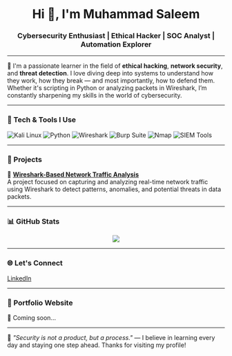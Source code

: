 <h1 align="center">Hi 👋, I'm Muhammad Saleem</h1>
<h3 align="center">Cybersecurity Enthusiast | Ethical Hacker | SOC Analyst | Automation Explorer</h3>

---

🔐 I'm a passionate learner in the field of **ethical hacking**, **network security**, and **threat detection**. I love diving deep into systems to understand how they work, how they break — and most importantly, how to defend them. Whether it's scripting in Python or analyzing packets in Wireshark, I’m constantly sharpening my skills in the world of cybersecurity.

---

### 🧠 Tech & Tools I Use

![Kali Linux](https://img.shields.io/badge/Kali_Linux-557C94?style=flat-square&logo=kalilinux&logoColor=white)
![Python](https://img.shields.io/badge/Python-FFD43B?style=flat-square&logo=python&logoColor=blue)
![Wireshark](https://img.shields.io/badge/Wireshark-1679A7?style=flat-square&logo=wireshark&logoColor=white)
![Burp Suite](https://img.shields.io/badge/Burp_Suite-FF6F00?style=flat-square&logoColor=white)
![Nmap](https://img.shields.io/badge/Nmap-00457C?style=flat-square)
![SIEM Tools](https://img.shields.io/badge/SIEM-Tools-blue?style=flat-square)

---

### 🧪 Projects

🚨 **[Wireshark-Based Network Traffic Analysis](https://github.com/muhammadsaleem12/wireshark-network-analysis)**  
A project focused on capturing and analyzing real-time network traffic using Wireshark to detect patterns, anomalies, and potential threats in data packets.

---

### 📊 GitHub Stats

<p align="center">
  <img src="https://github-readme-stats.vercel.app/api?username=muhammadsaleem12&show_icons=true&theme=tokyonight" />
</p>

---

### 🌐 Let's Connect

[LinkedIn](https://www.linkedin.com/in/muhammad-saleem-channa-b92a32347/)


---

### 🚧 Portfolio Website

🚀 Coming soon...

---

🧠 *"Security is not a product, but a process."* — I believe in learning every day and staying one step ahead. Thanks for visiting my profile!
